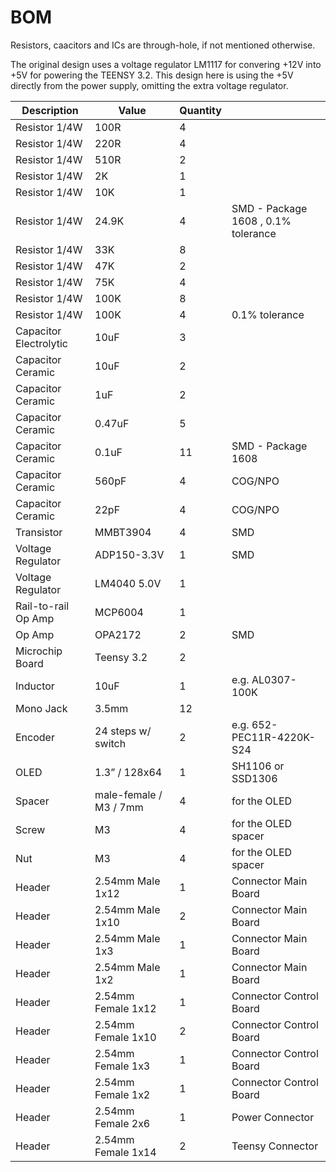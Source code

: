 # BOM
Resistors, caacitors and ICs are through-hole, if not mentioned otherwise.

The original design uses a voltage regulator LM1117 for convering +12V into +5V for powering the TEENSY 3.2.
This design here is using the +5V directly from the power supply, omitting the extra voltage regulator.

| Description | Value | Quantity | |
| --- | --- | --- | --- |
| Resistor 1/4W | 100R | 4 | |
| Resistor 1/4W | 220R | 4 | |
| Resistor 1/4W | 510R | 2 | |
| Resistor 1/4W | 2K | 1 | |
| Resistor 1/4W | 10K | 1 | |
| Resistor 1/4W | 24.9K | 4 | SMD - Package 1608 , 0.1% tolerance |
| Resistor 1/4W | 33K | 8 | |
| Resistor 1/4W | 47K | 2 | |
| Resistor 1/4W | 75K | 4 | |
| Resistor 1/4W | 100K | 8 | |
| Resistor 1/4W | 100K | 4 | 0.1% tolerance |
| Capacitor Electrolytic | 10uF | 3 | |
| Capacitor Ceramic | 10uF | 2 | |
| Capacitor Ceramic | 1uF | 2 | |
| Capacitor Ceramic | 0.47uF | 5 | |
| Capacitor Ceramic | 0.1uF | 11 | SMD - Package 1608 |
| Capacitor Ceramic | 560pF | 4 | COG/NPO |
| Capacitor Ceramic | 22pF | 4 | COG/NPO |
| Transistor | MMBT3904 | 4 | SMD |
| Voltage Regulator | ADP150-3.3V | 1 | SMD |
| Voltage Regulator | LM4040 5.0V | 1 | |
| Rail-to-rail Op Amp | MCP6004 | 1 | |
| Op Amp | OPA2172 | 2 | SMD |
| Microchip Board | Teensy 3.2 | 2 | |
| Inductor | 10uF | 1 | e.g. AL0307-100K |
| Mono Jack | 3.5mm | 12 | |
| Encoder | 24 steps w/ switch | 2 | e.g. 652-PEC11R-4220K-S24 |
| OLED | 1.3” / 128x64 | 1 | SH1106 or SSD1306 |
| Spacer | male-female / M3 / 7mm | 4 | for the OLED |
| Screw | M3 | 4 | for the OLED spacer |
| Nut | M3 | 4 | for the OLED spacer |
| Header | 2.54mm Male 1x12 | 1 | Connector Main Board |
| Header | 2.54mm Male 1x10 | 2 | Connector Main Board |
| Header | 2.54mm Male 1x3 | 1 | Connector Main Board |
| Header | 2.54mm Male 1x2 | 1 | Connector Main Board |
| Header | 2.54mm Female 1x12 | 1 | Connector Control Board |
| Header | 2.54mm Female 1x10 | 2 | Connector Control Board |
| Header | 2.54mm Female 1x3 | 1 | Connector Control Board |
| Header | 2.54mm Female 1x2 | 1 | Connector Control Board |
| Header | 2.54mm Female 2x6 | 1 | Power Connector |
| Header | 2.54mm Female 1x14 | 2 | Teensy Connector |
